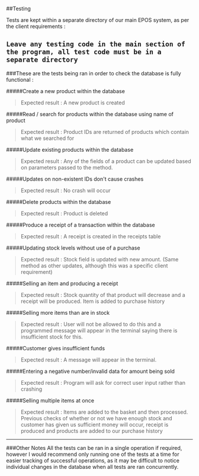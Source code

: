 ##Testing


Tests are kept within a separate directory of our main EPOS system, as per the client requirements :

`Leave any testing code in the main section of the program, all test code must be in a separate directory
`
-----

###These are the tests being ran in order to check the database is fully functional :


#####Create a new product within the database

>Expected result : A new product is created



#####Read / search for products within the database using name of product

>Expected result : Product IDs are returned of products which contain what we searched for



#####Update existing products within the database

>Expected result : Any of the fields of a product can be updated based on parameters passed to the method.



#####Updates on non-existent IDs don't cause crashes

>Expected result : No crash will occur



#####Delete products within the database

>Expected result : Product is deleted



#####Produce a receipt of a transaction within the database

>Expected result : A receipt is created in the receipts table



#####Updating stock levels without use of a purchase

>Expected result : Stock field is updated with new amount. (Same method as other updates, although this was a specific
client requirement)



#####Selling an item and producing a receipt

>Expected result : Stock quantity of that product will decrease and a receipt will be produced. Item is added to
purchase history



#####Selling more items than are in stock

>Expected result : User will not be allowed to do this and a programmed message will appear in the terminal saying
there is insufficient stock for this.



#####Customer gives insufficient funds

>Expected result : A message will appear in the terminal.



#####Entering a negative number/invalid data for amount being sold

>Expected result : Program will ask for correct user input rather than crashing



#####Selling multiple items at once

>Expected result : Items are added to the basket and then processed. Previous checks of whether or not we have
enough stock and customer has given us sufficient money will occur, receipt is produced and products are added to
our purchase history


------

###Other Notes
All the tests can be ran in a single operation if required, however I would recommend only running one of the tests at a
time for easier tracking of successful operations, as it may be difficult to notice individual changes in the database
when all tests are ran concurrently.